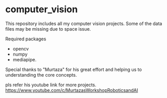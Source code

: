 # computer_vision
This repository includes all my computer vision projects.
Some of the data files may be missing due to space issue.

Required packages
- opencv
- numpy
- mediapipe.

Special thanks to "Murtaza" for his great effort and helping us to understanding the core concepts.

pls refer his youtube link for more projects.
https://www.youtube.com/c/MurtazasWorkshopRoboticsandAI
